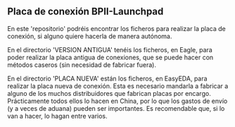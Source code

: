 ## Placa de conexión BPII-Launchpad


En este 'repositorio' podréis encontrar los ficheros para realizar la placa de conexión, si alguno quiere hacerla de manera autónoma. 

En el directorio 'VERSION ANTIGUA' tenéis los ficheros, en Eagle, para poder realizar la placa antigua de conexiones, que se puede hacer con métodos caseros (sin necesidad de fabricar fuera).

En el directorio 'PLACA NUEVA' están los ficheros, en EasyEDA, para realizar la placa nueva de conexión. Esta es necesario mandarla a fabricar a alguno de los muchos distribuidores que fabrican placas por encargo. Prácticamente todos ellos lo hacen en China, por lo que los gastos de envío (y a veces de aduana) pueden ser importantes. Es recomendable que, si lo van a hacer, lo hagan entre varios.
